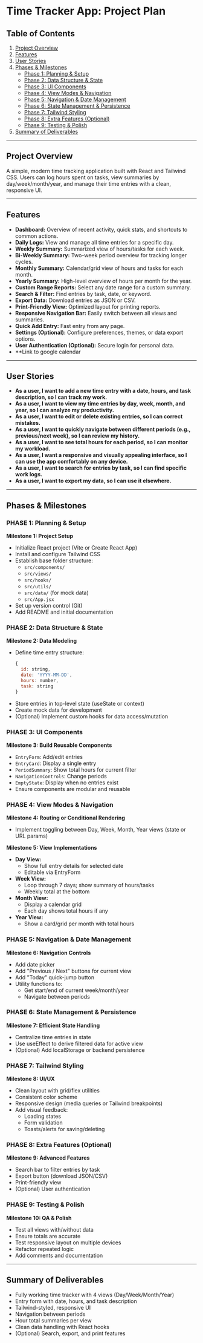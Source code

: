 # Time Tracker App: Project Plan

## Table of Contents

1. [Project Overview](#project-overview)
2. [Features](#features)
3. [User Stories](#user-stories)
4. [Phases & Milestones](#phases--milestones)
   - [Phase 1: Planning & Setup](#phase-1-planning--setup)
   - [Phase 2: Data Structure & State](#phase-2-data-structure--state)
   - [Phase 3: UI Components](#phase-3-ui-components)
   - [Phase 4: View Modes & Navigation](#phase-4-view-modes--navigation)
   - [Phase 5: Navigation & Date Management](#phase-5-navigation--date-management)
   - [Phase 6: State Management & Persistence](#phase-6-state-management--persistence)
   - [Phase 7: Tailwind Styling](#phase-7-tailwind-styling)
   - [Phase 8: Extra Features (Optional)](#phase-8-extra-features-optional)
   - [Phase 9: Testing & Polish](#phase-9-testing--polish)
5. [Summary of Deliverables](#summary-of-deliverables)

---

## Project Overview

A simple, modern time tracking application built with React and Tailwind CSS. Users can log hours spent on tasks, view summaries by day/week/month/year, and manage their time entries with a clean, responsive UI.

---

## Features

- **Dashboard:** Overview of recent activity, quick stats, and shortcuts to common actions.
- **Daily Logs:** View and manage all time entries for a specific day.
- **Weekly Summary:** Summarized view of hours/tasks for each week.
- **Bi-Weekly Summary:** Two-week period overview for tracking longer cycles.
- **Monthly Summary:** Calendar/grid view of hours and tasks for each month.
- **Yearly Summary:** High-level overview of hours per month for the year.
- **Custom Range Reports:** Select any date range for a custom summary.
- **Search & Filter:** Find entries by task, date, or keyword.
- **Export Data:** Download entries as JSON or CSV.
- **Print-Friendly View:** Optimized layout for printing reports.
- **Responsive Navigation Bar:** Easily switch between all views and summaries.
- **Quick Add Entry:** Fast entry from any page.
- **Settings (Optional):** Configure preferences, themes, or data export options.
- **User Authentication (Optional):** Secure login for personal data.
- \*\*Link to google calendar

---

## User Stories

- **As a user, I want to add a new time entry with a date, hours, and task description, so I can track my work.**
- **As a user, I want to view my time entries by day, week, month, and year, so I can analyze my productivity.**
- **As a user, I want to edit or delete existing entries, so I can correct mistakes.**
- **As a user, I want to quickly navigate between different periods (e.g., previous/next week), so I can review my history.**
- **As a user, I want to see total hours for each period, so I can monitor my workload.**
- **As a user, I want a responsive and visually appealing interface, so I can use the app comfortably on any device.**
- **As a user, I want to search for entries by task, so I can find specific work logs.**
- **As a user, I want to export my data, so I can use it elsewhere.**

---

## Phases & Milestones

### PHASE 1: Planning & Setup

**Milestone 1: Project Setup**

- Initialize React project (Vite or Create React App)
- Install and configure Tailwind CSS
- Establish base folder structure:
  - `src/components/`
  - `src/views/`
  - `src/hooks/`
  - `src/utils/`
  - `src/data/` (for mock data)
  - `src/App.jsx`
- Set up version control (Git)
- Add README and initial documentation

### PHASE 2: Data Structure & State

**Milestone 2: Data Modeling**

- Define time entry structure:
  ```js
  {
    id: string,
    date: 'YYYY-MM-DD',
    hours: number,
    task: string
  }
  ```
- Store entries in top-level state (useState or context)
- Create mock data for development
- (Optional) Implement custom hooks for data access/mutation

### PHASE 3: UI Components

**Milestone 3: Build Reusable Components**

- `EntryForm`: Add/edit entries
- `EntryCard`: Display a single entry
- `PeriodSummary`: Show total hours for current filter
- `NavigationControls`: Change periods
- `EmptyState`: Display when no entries exist
- Ensure components are modular and reusable

### PHASE 4: View Modes & Navigation

**Milestone 4: Routing or Conditional Rendering**

- Implement toggling between Day, Week, Month, Year views (state or URL params)

**Milestone 5: View Implementations**

- **Day View:**
  - Show full entry details for selected date
  - Editable via EntryForm
- **Week View:**
  - Loop through 7 days; show summary of hours/tasks
  - Weekly total at the bottom
- **Month View:**
  - Display a calendar grid
  - Each day shows total hours if any
- **Year View:**
  - Show a card/grid per month with total hours

### PHASE 5: Navigation & Date Management

**Milestone 6: Navigation Controls**

- Add date picker
- Add "Previous / Next" buttons for current view
- Add "Today" quick-jump button
- Utility functions to:
  - Get start/end of current week/month/year
  - Navigate between periods

### PHASE 6: State Management & Persistence

**Milestone 7: Efficient State Handling**

- Centralize time entries in state
- Use useEffect to derive filtered data for active view
- (Optional) Add localStorage or backend persistence

### PHASE 7: Tailwind Styling

**Milestone 8: UI/UX**

- Clean layout with grid/flex utilities
- Consistent color scheme
- Responsive design (media queries or Tailwind breakpoints)
- Add visual feedback:
  - Loading states
  - Form validation
  - Toasts/alerts for saving/deleting

### PHASE 8: Extra Features (Optional)

**Milestone 9: Advanced Features**

- Search bar to filter entries by task
- Export button (download JSON/CSV)
- Print-friendly view
- (Optional) User authentication

### PHASE 9: Testing & Polish

**Milestone 10: QA & Polish**

- Test all views with/without data
- Ensure totals are accurate
- Test responsive layout on multiple devices
- Refactor repeated logic
- Add comments and documentation

---

## Summary of Deliverables

- Fully working time tracker with 4 views (Day/Week/Month/Year)
- Entry form with date, hours, and task description
- Tailwind-styled, responsive UI
- Navigation between periods
- Hour total summaries per view
- Clean data handling with React hooks
- (Optional) Search, export, and print features
